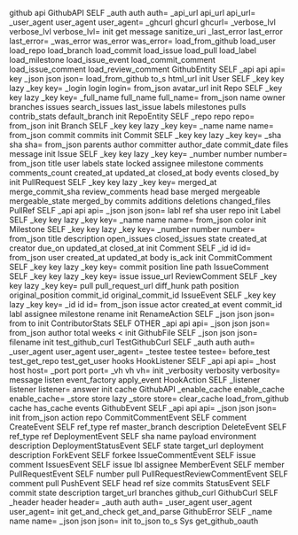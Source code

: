 github
	api
		GithubAPI
			SELF
			_auth
			auth
			auth=
			_api_url
			api_url
			api_url=
			_user_agent
			user_agent
			user_agent=
			_ghcurl
			ghcurl
			ghcurl=
			_verbose_lvl
			verbose_lvl
			verbose_lvl=
			init
			get
			message
			sanitize_uri
			_last_error
			last_error
			last_error=
			_was_error
			was_error
			was_error=
			load_from_github
			load_user
			load_repo
			load_branch
			load_commit
			load_issue
			load_pull
			load_label
			load_milestone
			load_issue_event
			load_commit_comment
			load_issue_comment
			load_review_comment
		GithubEntity
			SELF
			_api
			api
			api=
			key
			_json
			json
			json=
			load_from_github
			to_s
			html_url
			init
		User
			SELF
			_key
			key
			lazy _key
			key=
			_login
			login
			login=
			from_json
			avatar_url
			init
		Repo
			SELF
			_key
			key
			lazy _key
			key=
			_full_name
			full_name
			full_name=
			from_json
			name
			owner
			branches
			issues
			search_issues
			last_issue
			labels
			milestones
			pulls
			contrib_stats
			default_branch
			init
		RepoEntity
			SELF
			_repo
			repo
			repo=
			from_json
			init
		Branch
			SELF
			_key
			key
			lazy _key
			key=
			_name
			name
			name=
			from_json
			commit
			commits
			init
		Commit
			SELF
			_key
			key
			lazy _key
			key=
			_sha
			sha
			sha=
			from_json
			parents
			author
			committer
			author_date
			commit_date
			files
			message
			init
		Issue
			SELF
			_key
			key
			lazy _key
			key=
			_number
			number
			number=
			from_json
			title
			user
			labels
			state
			locked
			assignee
			milestone
			comments
			comments_count
			created_at
			updated_at
			closed_at
			body
			events
			closed_by
			init
		PullRequest
			SELF
			_key
			key
			lazy _key
			key=
			merged_at
			merge_commit_sha
			review_comments
			head
			base
			merged
			mergeable
			mergeable_state
			merged_by
			commits
			additions
			deletions
			changed_files
		PullRef
			SELF
			_api
			api
			api=
			_json
			json
			json=
			labl
			ref
			sha
			user
			repo
			init
		Label
			SELF
			_key
			key
			lazy _key
			key=
			_name
			name
			name=
			from_json
			color
			init
		Milestone
			SELF
			_key
			key
			lazy _key
			key=
			_number
			number
			number=
			from_json
			title
			description
			open_issues
			closed_issues
			state
			created_at
			creator
			due_on
			updated_at
			closed_at
			init
		Comment
			SELF
			_id
			id
			id=
			from_json
			user
			created_at
			updated_at
			body
			is_ack
			init
		CommitComment
			SELF
			_key
			key
			lazy _key
			key=
			commit
			position
			line
			path
		IssueComment
			SELF
			_key
			key
			lazy _key
			key=
			issue
			issue_url
		ReviewComment
			SELF
			_key
			key
			lazy _key
			key=
			pull
			pull_request_url
			diff_hunk
			path
			position
			original_position
			commit_id
			original_commit_id
		IssueEvent
			SELF
			_key
			key
			lazy _key
			key=
			_id
			id
			id=
			from_json
			issue
			actor
			created_at
			event
			commit_id
			labl
			assignee
			milestone
			rename
			init
		RenameAction
			SELF
			_json
			json
			json=
			from
			to
			init
		ContributorStats
			SELF
			OTHER
			_api
			api
			api=
			_json
			json
			json=
			from_json
			author
			total
			weeks
			<
			init
		GithubFile
			SELF
			_json
			json
			json=
			filename
			init
	test_github_curl
		TestGithubCurl
			SELF
			_auth
			auth
			auth=
			_user_agent
			user_agent
			user_agent=
			_testee
			testee
			testee=
			before_test
			test_get_repo
			test_get_user
	hooks
		HookListener
			SELF
			_api
			api
			api=
			_host
			host
			host=
			_port
			port
			port=
			_vh
			vh
			vh=
			init
			_verbosity
			verbosity
			verbosity=
			message
			listen
			event_factory
			apply_event
		HookAction
			SELF
			_listener
			listener
			listener=
			answer
			init
	cache
		GithubAPI
			_enable_cache
			enable_cache
			enable_cache=
			_store
			store
			lazy _store
			store=
			clear_cache
			load_from_github
			cache
			has_cache
	events
		GithubEvent
			SELF
			_api
			api
			api=
			_json
			json
			json=
			init
			from_json
			action
			repo
		CommitCommentEvent
			SELF
			comment
		CreateEvent
			SELF
			ref_type
			ref
			master_branch
			description
		DeleteEvent
			SELF
			ref_type
			ref
		DeploymentEvent
			SELF
			sha
			name
			payload
			environment
			description
		DeploymentStatusEvent
			SELF
			state
			target_url
			deployment
			description
		ForkEvent
			SELF
			forkee
		IssueCommentEvent
			SELF
			issue
			comment
		IssuesEvent
			SELF
			issue
			lbl
			assignee
		MemberEvent
			SELF
			member
		PullRequestEvent
			SELF
			number
			pull
		PullRequestReviewCommentEvent
			SELF
			comment
			pull
		PushEvent
			SELF
			head
			ref
			size
			commits
		StatusEvent
			SELF
			commit
			state
			description
			target_url
			branches
	github_curl
		GithubCurl
			SELF
			_header
			header
			header=
			_auth
			auth
			auth=
			_user_agent
			user_agent
			user_agent=
			init
			get_and_check
			get_and_parse
		GithubError
			SELF
			_name
			name
			name=
			_json
			json
			json=
			init
			to_json
			to_s
		Sys
			get_github_oauth